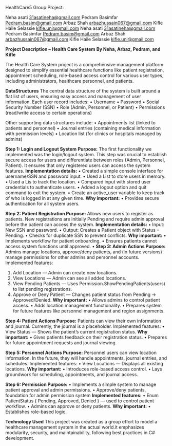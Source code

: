 HealthCare5
Group Project:

Neha asati             31asatineha@gmail.com
Pedram Basimfar        Pedram.basim@gmail.com
Arbaz Shah             arbazhussain067@gmail.com
Kifle Haile Selassie    kifle.uni@gmail.com 
Neha asati          31asatineha@gmail.com
Pedram Basimfar     Pedram.basim@gmail.com
Arbaz Shah          arbazhussain067@gmail.com
Kifle Haile Selassie kifle.uni@gmail.com

**Project Description – Health Care System**
**By Neha, Arbaz, Pedram, and Kifle**

The Health Care System project is a comprehensive management platform designed to simplify essential healthcare functions like patient registration, appointment scheduling, role-based access control for various user types, including administrators, healthcare personnel, and patients. 

**DataStructures**
The central data structure of the system is built around a flat list of users, ensuring easy access and management of user information. Each user record includes:
•	Username
•	Password
•	Social Security Number (SSN)
•	Role (Admin, Personnel, or Patient)
•	Permissions (read/write access to certain operations)

Other supporting data structures include:
•	Appointments list (linked to patients and personnel)
•	Journal entries (containing medical information with permission levels)
•	Location list (for clinics or hospitals managed by admins)

**Step 1: Login and Logout System**
**Purpose:**
The first functionality we implemented was the login/logout system. This step was crucial to establish secure access for users and differentiate between roles (Admin, Personnel, Patient). It ensures that only registered users can access the system features.
**Implementation details:**
•	Created a simple console interface for username/SSN and password input.
•	Used a List<User> to store users in memory.
•	Used a Lis<Location> to track the location.
•	Compared input with stored user credentials to authenticate users.
•	Added a logout option and quit command to exit the system.
•	Create an active_user variable to keep track of who is logged in at any given time.
**Why important:**
•	Provides secure authentication for all system users.

**Step 2: Patient Registration
Purpose:**
Allows new users to register as patients. New registrations are initially Pending and require admin approval before the patient can access the system.
**Implementation details:**
•	Input: New SSN and password.
•	Output: Creates a Patient object with Status = Pending.
•	Checks for duplicate SSN to prevent conflicts.
**Why important:**
•	Implements workflow for patient onboarding.
•	Ensures patients cannot access system functions until approved.
•
**Step 3: Admin Actions
Purpose:**
Admins manage locations, approve/deny patients, and (in future versions) manage permissions for other admins and personnel accounts.
Implemented features:
1.	Add Location — Admin can create new locations.
2.	View Locations — Admin can see all added locations.
3.	View Pending Patients — Uses Permission.ShowPendingPatients(users) to list pending registrations.
4.	Approve or Deny Patient — Changes patient status from Pending → Approved/Denied.
**Why important:**
•	Allows admins to control patient access.
•	Adds location management functionality.
•	Prepares system for future features like personnel management and region assignments.

**Step 4: Patient Actions
Purpose:**
Patients can view their own information and journal. Currently, the journal is a placeholder.
Implemented features:
•	View Status — Shows the patient’s current registration status.
**Why important:**
•	Gives patients feedback on their registration status.
•	Prepares for future appointment requests and journal viewing.


**Step 5: Personnel Actions
Purpose:**
Personnel users can view location information. In the future, they will handle appointments, journal entries, and schedules.
Implemented features:
•	View Locations — Displays all existing locations.
**Why important:**
•	Introduces role-based access control.
•	Lays groundwork for scheduling, appointments, and journal access.


**Step 6: Permission 
Purpose:**
•	Implements a simple system to manage patient approval and admin permissions.
•	Approve/deny patients, foundation for admin permission system
**Implemented features:**
•	Enum PatientStatus { Pending, Approved, Denied } — used to control patient workflow.
•	Admins can approve or deny patients.
**Why important:**
•	Establishes role-based logic.


**Technology Used**
This project was created as a group effort to model a healthcare management system in the actual world.it emphasizes modularity, security, and maintainability, following best practices in C# development.


